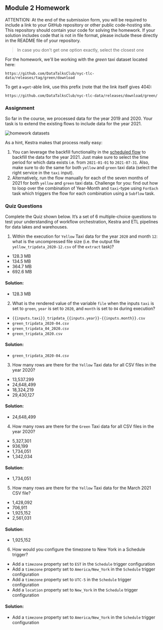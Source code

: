 ## Module 2 Homework

ATTENTION: At the end of the submission form, you will be required to include a link to your GitHub repository or other public code-hosting site. This repository should contain your code for solving the homework. If your solution includes code that is not in file format, please include these directly in the README file of your repository.

> In case you don't get one option exactly, select the closest one

For the homework, we'll be working with the _green_ taxi dataset located here:

`https://github.com/DataTalksClub/nyc-tlc-data/releases/tag/green/download`

To get a `wget`-able link, use this prefix (note that the link itself gives 404):

`https://github.com/DataTalksClub/nyc-tlc-data/releases/download/green/`

### Assignment

So far in the course, we processed data for the year 2019 and 2020. Your task is to extend the existing flows to include data for the year 2021.

![homework datasets](../../../02-workflow-orchestration/images/homework.png)

As a hint, Kestra makes that process really easy:

1. You can leverage the backfill functionality in the [scheduled flow](../../../02-workflow-orchestration/flows/07_gcp_taxi_scheduled.yaml) to backfill the data for the year 2021. Just make sure to select the time period for which data exists i.e. from `2021-01-01` to `2021-07-31`. Also, make sure to do the same for both `yellow` and `green` taxi data (select the right service in the `taxi` input).
2. Alternatively, run the flow manually for each of the seven months of 2021 for both `yellow` and `green` taxi data. Challenge for you: find out how to loop over the combination of Year-Month and `taxi`-type using `ForEach` task which triggers the flow for each combination using a `Subflow` task.

### Quiz Questions

Complete the Quiz shown below. It’s a set of 6 multiple-choice questions to test your understanding of workflow orchestration, Kestra and ETL pipelines for data lakes and warehouses.

1. Within the execution for `Yellow` Taxi data for the year `2020` and month `12`: what is the uncompressed file size (i.e. the output file `yellow_tripdata_2020-12.csv` of the `extract` task)?

- 128.3 MB
- 134.5 MB
- 364.7 MB
- 692.6 MB

#### Solution:

- 128.3 MB

2. What is the rendered value of the variable `file` when the inputs `taxi` is set to `green`, `year` is set to `2020`, and `month` is set to `04` during execution?

- `{{inputs.taxi}}_tripdata_{{inputs.year}}-{{inputs.month}}.csv`
- `green_tripdata_2020-04.csv`
- `green_tripdata_04_2020.csv`
- `green_tripdata_2020.csv`

#### Solution:

- `green_tripdata_2020-04.csv`

3. How many rows are there for the `Yellow` Taxi data for all CSV files in the year 2020?

- 13,537.299
- 24,648,499
- 18,324,219
- 29,430,127

#### Solution:

- 24,648,499

4. How many rows are there for the `Green` Taxi data for all CSV files in the year 2020?

- 5,327,301
- 936,199
- 1,734,051
- 1,342,034

#### Solution:

- 1,734,051

5. How many rows are there for the `Yellow` Taxi data for the March 2021 CSV file?

- 1,428,092
- 706,911
- 1,925,152
- 2,561,031

#### Solution:

- 1,925,152

6. How would you configure the timezone to New York in a Schedule trigger?

- Add a `timezone` property set to `EST` in the `Schedule` trigger configuration
- Add a `timezone` property set to `America/New_York` in the `Schedule` trigger configuration
- Add a `timezone` property set to `UTC-5` in the `Schedule` trigger configuration
- Add a `location` property set to `New_York` in the `Schedule` trigger configuration

#### Solution:

- Add a `timezone` property set to `America/New_York` in the `Schedule` trigger configuration
